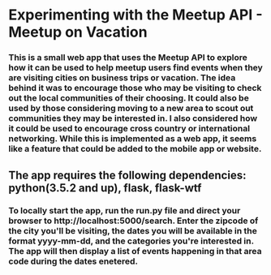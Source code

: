 # Experimenting with the Meetup API - Meetup on Vacation

### This is a small web app that uses the Meetup API to explore how it can be used to help meetup users find events when they are visiting cities on business trips or vacation. The idea behind it was to encourage those who may be visiting to check out the local communities of their choosing. It could also be used by those considering moving to a new area to scout out communities they may be interested in. I also considered how it could be used to encourage cross country or international networking. While this is implemented as a web app, it seems like a feature that could be added to the mobile app or website.

## The app requires the following dependencies: python(3.5.2 and up), flask, flask-wtf

### To locally start the app, run the run.py file and direct your browser to http://localhost:5000/search. Enter the zipcode of the city you'll be visiting, the dates you will be available in the format yyyy-mm-dd, and the categories you're interested in. The app will then display a list of events happening in that area code during the dates enetered.
